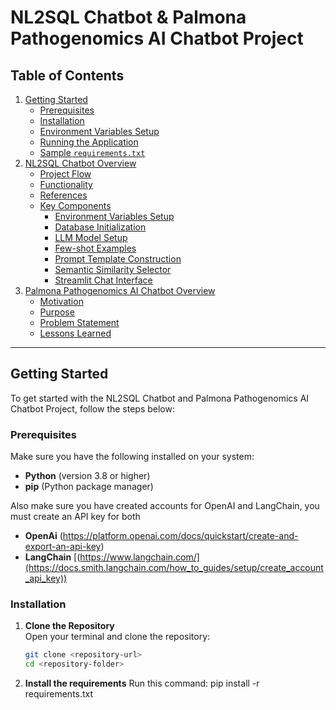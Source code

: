 # NL2SQL Chatbot & Palmona Pathogenomics AI Chatbot Project

## Table of Contents
1. [Getting Started](#getting-started)  
   - [Prerequisites](#prerequisites)  
   - [Installation](#installation)  
   - [Environment Variables Setup](#environment-variables-setup)  
   - [Running the Application](#running-the-application)  
   - [Sample `requirements.txt`](#sample-requirementstxt)  
2. [NL2SQL Chatbot Overview](#nl2sql-chatbot-overview)  
   - [Project Flow](#project-flow)  
   - [Functionality](#functionality)  
   - [References](#references)  
   - [Key Components](#key-components)  
     - [Environment Variables Setup](#environment-variables-setup-1)  
     - [Database Initialization](#database-initialization)  
     - [LLM Model Setup](#llm-model-setup)  
     - [Few-shot Examples](#few-shot-examples)  
     - [Prompt Template Construction](#prompt-template-construction)  
     - [Semantic Similarity Selector](#semantic-similarity-selector)  
     - [Streamlit Chat Interface](#streamlit-chat-interface)  
3. [Palmona Pathogenomics AI Chatbot Overview](#palmona-pathogenomics-ai-chatbot-overview)  
   - [Motivation](#motivation)  
   - [Purpose](#purpose)  
   - [Problem Statement](#problem-statement)  
   - [Lessons Learned](#lessons-learned)

---

## Getting Started

To get started with the NL2SQL Chatbot and Palmona Pathogenomics AI Chatbot Project, follow the steps below:

### Prerequisites

Make sure you have the following installed on your system:

- **Python** (version 3.8 or higher)
- **pip** (Python package manager)

Also make sure you have created accounts for OpenAI and LangChain, you must create an API key for both

- **OpenAi** (https://platform.openai.com/docs/quickstart/create-and-export-an-api-key)
- **LangChain** [(https://www.langchain.com/](https://docs.smith.langchain.com/how_to_guides/setup/create_account_api_key))

### Installation

1. **Clone the Repository**  
   Open your terminal and clone the repository:
   ```bash
   git clone <repository-url>
   cd <repository-folder>

2. **Install the requirements**
   Run this command:
   pip install -r requirements.txt

